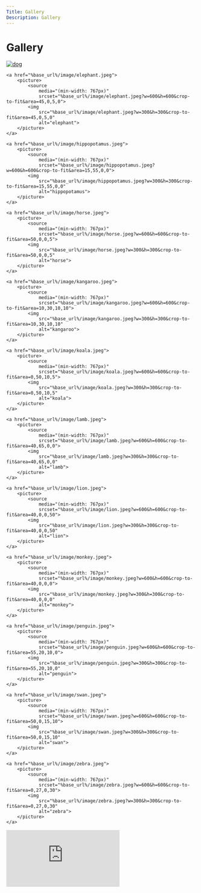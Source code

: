 ```yaml
---
Title: Gallery
Description: Gallery
---
```


Gallery
================================

<div class="gallery-container">
    <a href="%base_url%/image/dog.jpeg">
        <picture>
            <source
                media="(min-width: 767px)"
                srcset="%base_url%/image/dog.jpeg?w=600&h=600&crop-to-fit&area=45,10,10,10">
            <img
                src="%base_url%/image/dog.jpeg?w=300&h=300&crop-to-fit&area=45,10,10,10"
                alt="dog">
        </picture>
    </a>

    <a href="%base_url%/image/elephant.jpeg">
        <picture>
            <source
                media="(min-width: 767px)"
                srcset="%base_url%/image/elephant.jpeg?w=600&h=600&crop-to-fit&area=45,0,5,0">
            <img
                src="%base_url%/image/elephant.jpeg?w=300&h=300&crop-to-fit&area=45,0,5,0"
                alt="elephant">
        </picture>
    </a>

    <a href="%base_url%/image/hippopotamus.jpeg">
        <picture>
            <source
                media="(min-width: 767px)"
                srcset="%base_url%/image/hippopotamus.jpeg?w=600&h=600&crop-to-fit&area=15,55,0,0">
            <img
                src="%base_url%/image/hippopotamus.jpeg?w=300&h=300&crop-to-fit&area=15,55,0,0"
                alt="hippopotamus">
        </picture>
    </a>

    <a href="%base_url%/image/horse.jpeg">
        <picture>
            <source
                media="(min-width: 767px)"
                srcset="%base_url%/image/horse.jpeg?w=600&h=600&crop-to-fit&area=50,0,0,5">
            <img
                src="%base_url%/image/horse.jpeg?w=300&h=300&crop-to-fit&area=50,0,0,5"
                alt="horse">
        </picture>
    </a>

    <a href="%base_url%/image/kangaroo.jpeg">
        <picture>
            <source
                media="(min-width: 767px)"
                srcset="%base_url%/image/kangaroo.jpeg?w=600&h=600&crop-to-fit&area=10,30,10,10">
            <img
                src="%base_url%/image/kangaroo.jpeg?w=300&h=300&crop-to-fit&area=10,30,10,10"
                alt="kangaroo">
        </picture>
    </a>

    <a href="%base_url%/image/koala.jpeg">
        <picture>
            <source
                media="(min-width: 767px)"
                srcset="%base_url%/image/koala.jpeg?w=600&h=600&crop-to-fit&area=0,50,10,5">
            <img
                src="%base_url%/image/koala.jpeg?w=300&h=300&crop-to-fit&area=0,50,10,5"
                alt="koala">
        </picture>
    </a>

    <a href="%base_url%/image/lamb.jpeg">
        <picture>
            <source
                media="(min-width: 767px)"
                srcset="%base_url%/image/lamb.jpeg?w=600&h=600&crop-to-fit&area=40,65,0,0">
            <img
                src="%base_url%/image/lamb.jpeg?w=300&h=300&crop-to-fit&area=40,65,0,0"
                alt="lamb">
        </picture>
    </a>

    <a href="%base_url%/image/lion.jpeg">
        <picture>
            <source
                media="(min-width: 767px)"
                srcset="%base_url%/image/lion.jpeg?w=600&h=600&crop-to-fit&area=40,0,0,50">
            <img
                src="%base_url%/image/lion.jpeg?w=300&h=300&crop-to-fit&area=40,0,0,50"
                alt="lion">
        </picture>
    </a>

    <a href="%base_url%/image/monkey.jpeg">
        <picture>
            <source
                media="(min-width: 767px)"
                srcset="%base_url%/image/monkey.jpeg?w=600&h=600&crop-to-fit&area=40,0,0,0">
            <img
                src="%base_url%/image/monkey.jpeg?w=300&h=300&crop-to-fit&area=40,0,0,0"
                alt="monkey">
        </picture>
    </a>

    <a href="%base_url%/image/penguin.jpeg">
        <picture>
            <source
                media="(min-width: 767px)"
                srcset="%base_url%/image/penguin.jpeg?w=600&h=600&crop-to-fit&area=55,20,10,0">
            <img
                src="%base_url%/image/penguin.jpeg?w=300&h=300&crop-to-fit&area=55,20,10,0"
                alt="penguin">
        </picture>
    </a>

    <a href="%base_url%/image/swan.jpeg">
        <picture>
            <source
                media="(min-width: 767px)"
                srcset="%base_url%/image/swan.jpeg?w=600&h=600&crop-to-fit&area=50,0,15,10">
            <img
                src="%base_url%/image/swan.jpeg?w=300&h=300&crop-to-fit&area=50,0,15,10"
                alt="swan">
        </picture>
    </a>

    <a href="%base_url%/image/zebra.jpeg">
        <picture>
            <source
                media="(min-width: 767px)"
                srcset="%base_url%/image/zebra.jpeg?w=600&h=600&crop-to-fit&area=0,27,0,30">
            <img
                src="%base_url%/image/zebra.jpeg?w=300&h=300&crop-to-fit&area=0,27,0,30"
                alt="zebra">
        </picture>
    </a>

</div>

<div class="embed-container">
    <iframe title="video" src="https://www.youtube.com/embed/L62LtChAwww" frameborder="0" allowfullscreen></iframe>
</div>
